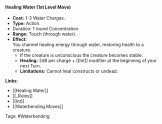 #### **Healing Water (1st Level Move)**

- **Cost:** 1-3 Water Charges.
- **Type:** Action.
- Duration: 1 round Concentration.
- **Range:** Touch (through water).
- **Effect:**  
    You channel healing energy through water, restoring health to a creature. 
	- If the creature is unconscious the creature becomes stable.
    - **Healing:** 2d8 per charge + [[Int]] modifier at the beginning of your next Turn.
    - **Limitations:** Cannot heal constructs or undead.
    

**Links**:
- [[Healing Water]]
- [[_Rules]]
- [[Int]]
- [[Waterbending Moves]]

Tags:
#Waterbending